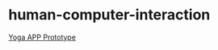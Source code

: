 # human-computer-interaction

[Yoga APP Prototype](https://ariel-cch.github.io/human-computer-interaction/hci-portfolio-em/)
